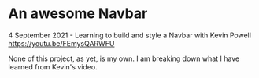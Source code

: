 # An awesome Navbar

4 September 2021 - Learning to build and style a Navbar with Kevin Powell https://youtu.be/FEmysQARWFU

None of this project, as yet, is my own.  I am breaking down what 
I have learned from Kevin's video.
